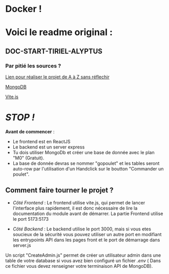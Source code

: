 # Docker !

# Voici le readme original :

## DOC-START-TIRIEL-ALYPTUS

### Par pitié les sources ?

[Lien pour réaliser le projet de A à Z sans réflechir](https://youtu.be/dQw4w9WgXcQ?si=J9u2nZ0FI59H173m)


[MongoDB](https://www.mongodb.com/fr-fr)


[Vite.js](https://vitejs.dev/)

# *STOP !*
**Avant de commencer** :
- Le frontend est en ReactJS
- Le backend est un server express
- Tu dois utiliser MongoDb et créer une base de donnée avec le plan "M0" (Gratuit).
- La base de donnée devras se nommer "gopoulet" et les tables seront auto-row par l'utilisation d'un Handclick sur le boutton "Commander un poulet".

## Comment faire tourner le projet ?

- *Côté Frontend* :
  Le frontend utilise vite.js, qui permet de lancer l'interface plus rapidement, il est donc nécessaire de lire la documentation du module avant de démarrer.
La partie Frontend utilise le port 5173:5173

- *Côté Backend* :
Le backend utilise le port 3000, mais si vous etes soucieux de la sécurité vous pouvez utiliser un autre port en modifiant les entrypoints API dans les pages front et le port de démarrage dans server.js

Un script "CreateAdmin.js" permet de créer un utilisateur admin dans une table de votre database si vous avez bien configuré un fichier *.env* ( Dans ce fichier vous devez renseigner votre terminaison API de MongoDB). 


